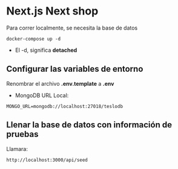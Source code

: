 # Next.js Next shop
Para correr localmente, se necesita la base de datos
```
docker-compose up -d
```

* El -d, significa __detached__



## Configurar las variables de entorno
Renombrar el archivo __.env.template__ a __.env__
* MongoDB URL Local:
```
MONGO_URL=mongodb://localhost:27018/teslodb
```


## Llenar la base de datos con información de pruebas

Llamara:
```
http://localhost:3000/api/seed
```